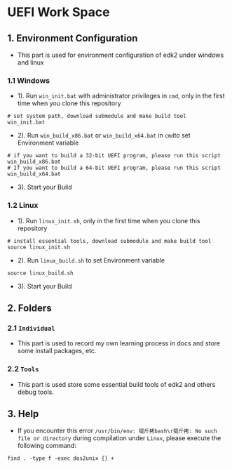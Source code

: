 
# UEFI Work Space

## 1. Environment Configuration

- This part is used for environment configuration of edk2 under windows and linux

### 1.1 Windows

- 1). Run `win_init.bat` with administrator privileges in `cmd`, only in the first time when you clone this repository

```shell
# set system path, download submodule and make build tool
win_init.bat
```

- 2). Run `win_build_x86.bat` or `win_build_x64.bat` in `cmd`to set Environment variable

```shell
# if you want to build a 32-bit UEFI program, please run this script
win_build_x86.bat
# If you want to build a 64-bit UEFI program, please run this script
win_build_x64.bat
```

- 3). Start your Build

### 1.2 Linux

- 1). Run `linux_init.sh`, only in the first time when you clone this repository

```shell
# install essential tools, download submodule and make build tool
source linux_init.sh
```

- 2). Run `linux_build.sh` to set Environment variable

```shell
source linux_build.sh
```

- 3). Start your Build

## 2. Folders

### 2.1 `Individual`

- This part is used to record my own learning process in docs and store some install packages, etc.

### 2.2 `Tools`

- This part is used store some essential build tools of edk2 and others debug tools.

## 3. Help

- If you encounter this error `/usr/bin/env: 锟斤拷bash\r锟斤拷: No such file or directory` during compilation under `Linux`, please execute the following command:

```shell
find . -type f -exec dos2unix {} +
```
